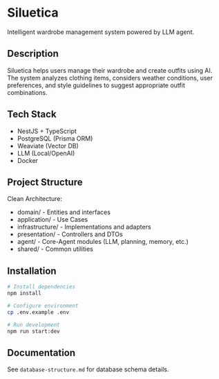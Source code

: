 # Siluetica

Intelligent wardrobe management system powered by LLM agent.

## Description

Siluetica helps users manage their wardrobe and create outfits using AI. The system analyzes clothing items, considers weather conditions, user preferences, and style guidelines to suggest appropriate outfit combinations.

## Tech Stack

- NestJS + TypeScript
- PostgreSQL (Prisma ORM)
- Weaviate (Vector DB)
- LLM (Local/OpenAI)
- Docker

## Project Structure

Clean Architecture:
- domain/ - Entities and interfaces
- application/ - Use Cases
- infrastructure/ - Implementations and adapters
- presentation/ - Controllers and DTOs
- agent/ - Core-Agent modules (LLM, planning, memory, etc.)
- shared/ - Common utilities

## Installation

```bash
# Install dependencies
npm install

# Configure environment
cp .env.example .env

# Run development
npm run start:dev
```

## Documentation

See `database-structure.md` for database schema details.
